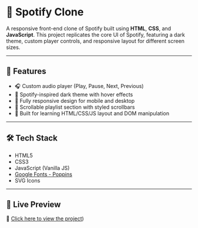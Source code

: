 # 🎵 Spotify Clone

A responsive front-end clone of Spotify built using **HTML**, **CSS**, and **JavaScript**. This project replicates the core UI of Spotify, featuring a dark theme, custom player controls, and responsive layout for different screen sizes.

---

## 🌟 Features

- 🎧 Custom audio player (Play, Pause, Next, Previous)
- 🎨 Spotify-inspired dark theme with hover effects
- 📱 Fully responsive design for mobile and desktop
- 📂 Scrollable playlist section with styled scrollbars
- 🧠 Built for learning HTML/CSS/JS layout and DOM manipulation

---

## 🛠️ Tech Stack

- HTML5
- CSS3
- JavaScript (Vanilla JS)
- [Google Fonts - Poppins](https://fonts.google.com/specimen/Poppins)
- SVG Icons

---

## 🚀 Live Preview

🔗 [Click here to view the project](https://parth0904.github.io/My-Spotify))


